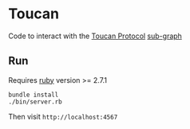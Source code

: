 # Toucan

Code to interact with the [Toucan Protocol](https://toucan.earth/) [sub-graph](https://thegraph.com/hosted-service/subgraph/co2ken/tokenizer?selected=playground)

## Run

Requires [ruby](https://www.ruby-lang.org) version >= 2.7.1

```
bundle install
./bin/server.rb
```

Then visit `http://localhost:4567`
